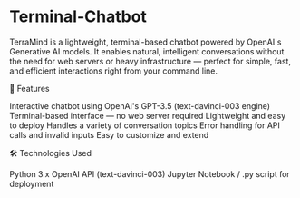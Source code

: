 # Terminal-Chatbot
TerraMind is a lightweight, terminal-based chatbot powered by OpenAI's Generative AI models.
It enables natural, intelligent conversations without the need for web servers or heavy infrastructure — perfect for simple, fast, and efficient interactions right from your command line.

🚀 Features

Interactive chatbot using OpenAI's GPT-3.5 (text-davinci-003 engine)
Terminal-based interface — no web server required
Lightweight and easy to deploy
Handles a variety of conversation topics
Error handling for API calls and invalid inputs
Easy to customize and extend

🛠️ Technologies Used

Python 3.x
OpenAI API (text-davinci-003)
Jupyter Notebook / .py script for deployment
